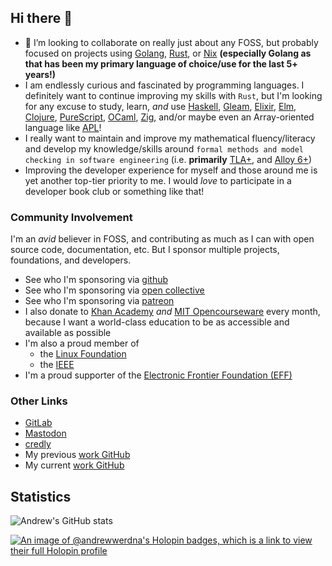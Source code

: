 ## Hi there 👋
<!--
- 🌱 I've recently learned about, and implemented solutions (_in the workplace_) using [NATS](https://nats.io/) (including server administration), [OpenFMB](https://openfmb.openenergysolutions.com/), [Prometheus](https://prometheus.io/docs/introduction/overview/), [Rust](https://rust-lang.org), and [Kubernetes](https://kubernetes.io/). I've instrumented multiple services using the Golang client, but I'd never administered the Prometheus server before (until Q2 2023).
- I really do love `Golang`. It hits a sweet spot with simplicity and productivity in return for some reduced expressivity. Over the last 5+ years using it consistently, I've created and maintained at least a dozen microservices (and a few monoliths). Its increasing popularity and continued improvements are exciting to witness and participate in! I also find the notion of the [V language](https://vlang.io/) very tantalizing!
- I have had the pleasure of using [TimescaleDB](https://www.timescale.com/), and [AWS](https://aws.amazon.com/), _consistently_ in the last several years. **(Including at my current job)**
- Over the years, I've become a consistent student and seeker of improved understanding, mental models, and proficiency with, `system design`, `clean architecture`, `design patterns`, as well as `functional programming paradigms` (such as `parametric polymorphism` and `algebraic structures`!). I am continuing to enjoy finding the correct balance with [B/TDD](https://www.youtube.com/watch?v=EZ05e7EMOLM) for each project I encounter.
- I love learning about DDD (Domain-Driven Design) and MBSE (Model-Based Systems Engineering). I cannot wait for the opportunity to use these domain modeling skills enthusiastically with a team.
- This has recently shot to the top of my interests and pursuits: I really want to maintain and improve my mathematical fluency/literacy and my knowledge/skills around `formal methods and modeling in software engineering` (i.e. **primarily** [TLA+](https://lamport.azurewebsites.net/tla/tla.html), and [Alloy 6+](https://alloytools.org)), tools that can help with `validation` and `verification` (i.e. [CUE](https://cuelang.org/)), `reproducibility` especially as this applies to distributed systems, `telemetry` and `observability`: the sought-after trinity of `Metrics`, `Logs`, and `Tracing`! ([this talk](https://www.cncf.io/online-programs/cncf-on-demand-webinar-understand-your-system-like-never-before/) blew my mind, and so did [this clojure talk](https://youtu.be/8Ab3ArE8W3s), as well as [this formal methods talk](https://www.youtube.com/watch?v=5YjsSDDWFDY), and there are other [fascinating talks/links](https://www.cncf.io/projects/opentelemetry/) to be explored)!
- Creating readable, testable, verifiably correct, and scalable microservices is the zone I have lived in for the past several years. There is always an ongoing pursuit of writing _great_ code and improving my skills around System Administration, and DevOps (most concretely, improving adeptness with `CI/CD` tools).
- I  have also used [Nix](https://nixos.org/), [Ansible](https://docs.ansible.com/), [Terraform](https://www.terraform.io/), [Pulumi](https://github.com/pulumi/pulumi), and [Open Telemetry](https://opentelemetry.io/docs/) in the last few years, but I've grown a little bit rusty with time. I really enjoyed working with these tools and I'm seeking to refresh myself and derive new insights with these tools ASAP!
-->
- 👯 I’m looking to collaborate on really just about any FOSS, but probably focused on projects using [Golang](https://go.dev/), [Rust](https://rust-lang.org), or [Nix](https://github.com/NixOS/nix) **(especially Golang as that has been my primary language of choice/use for the last 5+ years!)**
- I am endlessly curious and fascinated by programming languages. I definitely want to continue improving my skills with `Rust`, but I'm looking for any excuse to study, learn, _and_ use [Haskell](https://www.haskell.org/),  [Gleam](https://gleam.run/), 
[Elixir](https://elixir-lang.org/),  [Elm](https://elm-lang.org/), 
[Clojure](https://clojure.org/index), [PureScript](https://www.purescript.org/), [OCaml](https://ocaml.org/), [Zig](https://ziglang.org), and/or maybe even an Array-oriented language like [APL](https://www.dyalog.com/mastering-dyalog-apl.htm)!
- I really want to maintain and improve my mathematical fluency/literacy and develop my knowledge/skills around `formal methods and model checking in software engineering` (i.e. **primarily** [TLA+](https://lamport.azurewebsites.net/tla/tla.html), and [Alloy 6+](https://alloytools.org))
- Improving the developer experience for myself and those around me is yet another top-tier priority to me. I would _love_ to participate in a developer book club or something like that!

### Community Involvement

I'm an _avid_ believer in FOSS, and contributing as much as I can with open source code, documentation, etc. But I sponsor multiple projects, foundations, and developers.
  - See who I'm sponsoring via [github](https://github.com/andrew-werdna?tab=sponsoring)
  - See who I'm sponsoring via [open collective](https://opencollective.com/altair-cepheus)
  - See who I'm sponsoring via [patreon](https://www.patreon.com/user/creators?u=19921043)
  - I also donate to [Khan Academy](https://www.khanacademy.org/profile/andrew101werdna) _and_ [MIT Opencourseware](https://ocw.mit.edu/) every month, because I want a world-class education to be as accessible and available as possible
  - I'm also a proud member of
    - the [Linux Foundation](https://openprofile.dev/profile/ab7100)
    - the [IEEE](https://ieee-collabratec.ieee.org/app/p/AndrewBrown1006690)
  - I'm a proud supporter of the [Electronic Frontier Foundation (EFF)](https://www.eff.org/)

### Other Links

- [GitLab](https://gitlab.com/ab5717)
- [Mastodon](https://mastodon.social/@andrew_the_seeker)
- [credly](https://www.credly.com/users/andrew-brown.8a762248)
- My previous [work GitHub](https://github.com/abrown7100)
- My current [work GitHub](https://github.com/Andrew-Brown3_duke)

## Statistics
![Andrew's GitHub stats](https://github-readme-stats.vercel.app/api?username=andrew-werdna&count_private=true&theme=tokyonight&show_icons=true)
<!--
[![Top Langs](https://github-readme-stats.vercel.app/api/top-langs/?username=andrew-werdna&theme=tokyonight&count_private=true)](https://github.com/anuraghazra/github-readme-stats)
-->

[![An image of @andrewwerdna's Holopin badges, which is a link to view their full Holopin profile](https://holopin.me/andrewwerdna)](https://holopin.io/@andrewwerdna)

<!--
**andrew-werdna/andrew-werdna** is a ✨ _special_ ✨ repository because its `README.md` (this file) appears on your GitHub profile.

Here are some ideas to get you started:

- 🔭 I’m currently working on ...
- 🌱 I’m currently learning ...
- 👯 I’m looking to collaborate on ...
- 🤔 I’m looking for help with ...
- 💬 Ask me about ...
- 📫 How to reach me: ...
- 😄 Pronouns: ...
- ⚡ Fun fact: ...
-->

